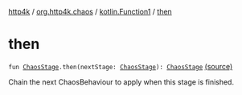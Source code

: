 [http4k](../../index.md) / [org.http4k.chaos](../index.md) / [kotlin.Function1](index.md) / [then](./then.md)

# then

`fun `[`ChaosStage`](../-chaos-stage.md)`.then(nextStage: `[`ChaosStage`](../-chaos-stage.md)`): `[`ChaosStage`](../-chaos-stage.md) [(source)](https://github.com/http4k/http4k/blob/master/http4k-testing-chaos/src/main/kotlin/org/http4k/chaos/ChaosStages.kt#L22)

Chain the next ChaosBehaviour to apply when this stage is finished.


